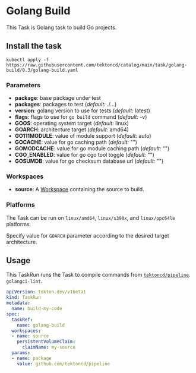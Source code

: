 # Golang Build

This Task is Golang task to build Go projects.

## Install the task

```
kubectl apply -f https://raw.githubusercontent.com/tektoncd/catalog/main/task/golang-build/0.3/golang-build.yaml

```


### Parameters

* **package**: base package under test
* **packages**: packages to test (_default:_ ./...)
* **version**: golang version to use for tests (_default:_ latest)
* **flags**: flags to use for `go build` command (_default:_ -v)
* **GOOS**: operating system target (_default:_ linux)
* **GOARCH**: architecture target (_default:_ amd64)
* **GO111MODULE**: value of module support (_default:_ auto)
* **GOCACHE**: value for go caching path (_default:_ "")
* **GOMODCACHE**: value for go module caching path (_default:_ "")
* **CGO_ENABLED**: value for go cgo tool toggle (_default:_ "")
* **GOSUMDB**: value for go checksum database url (_default:_ "")

### Workspaces

* **source**: A [Workspace](https://github.com/tektoncd/pipeline/blob/main/docs/workspaces.md) containing the source to build.

### Platforms

The Task can be run on `linux/amd64`, `linux/s390x`,  and `linux/ppc64le` platforms.

Specify value for `GOARCH` parameter according to the desired target architecture.

## Usage

This TaskRun runs the Task to compile commands from
[`tektoncd/pipeline`](https://github.com/tektoncd/pipeline).
`golangci-lint`.

```yaml
apiVersion: tekton.dev/v1beta1
kind: TaskRun
metadata:
  name: build-my-code
spec:
  taskRef:
    name: golang-build
  workspaces:
  - name: source
    persistentVolumeClaim:
      claimName: my-source
  params:
  - name: package
    value: github.com/tektoncd/pipeline
```
